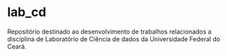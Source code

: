 # lab_cd
Repositório destinado ao desenvolvimento de trabalhos relacionados a disciplina de Laboratório de Ciência de dados da Universidade Federal do Ceará.
